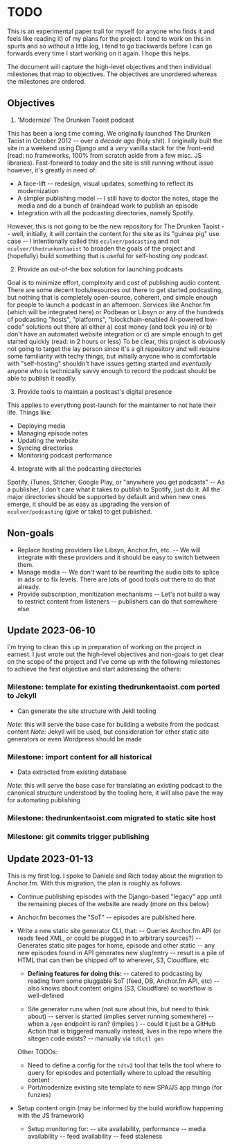# TODO

This is an experimental paper trail for myself (or anyone who finds it and feels like reading it) of my plans for the project.
I tend to work on this in spurts and so without a little log, I tend to go backwards before I can go forwards every time I
start working on it again. I hope this helps.

The document will capture the high-level objectives and then individual milestones that map to objectives. The objectives are
unordered whereas the milestones are ordered.

## Objectives
1. 'Modernize' The Drunken Taoist podcast

This has been a long time coming. We originally launched The Drunken Taoist in October 2012 -- over _a decade ago_ (holy shit).
I originally built the site in a weekend using Django and a _very_ vanilla stack for the front-end (read: no frameworks, 100% from scratch aside from a few misc. JS libraries).
Fast-forward to today and the site is still running without issue however, it's greatly in need of:
- A face-lift -- redesign, visual updates, something to reflect its modernization
- A simpler publishing model -- I still have to doctor the notes, stage the media and do a bunch of braindead work to publish an episode
- Integration with all the podcasting directories, namely Spotify.

However, this is not going to be the new repository for The Drunken Taoist -- well, initially, it will contain the content for the site as its "guinea pig" use case --
I intentionally called this `eculver/podcasting` and not `eculver/thedrunkentaoist` to broaden the goals of the project and (hopefully) build something that is useful for self-hosting _any_ podcast.

2. Provide an out-of-the box solution for launching podcasts 

Goal is to minimize effort, complexity and _cost_ of publishing audio content. There are some decent tools/resources out there to get started
podcasting, but nothing that is completely open-source, coherent, and simple enough for people to launch a podcast in an afternoon. 
Services like Anchor.fm (which will be integrated here) or Podbean or Libsyn or any of the hundreds of podcasting "hosts", "platforms",
"blockchain-enabled AI-powered low-code" solutions out there all either
    a) cost money (and lock you in) or
    b) don't have an automated website integration or
    c) are simple enough to get started quickly (read: in 2 hours or less)
To be clear, this project is obviously not going to target the lay person since it's a git repository and will require some familiarity with techy things, but initially anyone who is
comfortable with "self-hosting" shouldn't have issues getting started and _eventually_ anyone who is technically savvy enough to record the podcast should be able to publish it readily.

3. Provide tools to maintain a postcast's digital presence

This applies to everything post-launch for the maintainer to not hate their life. Things like:
- Deploying media
- Managing episode notes
- Updating the website
- Syncing directories
- Monitoring podcast performance

4. Integrate with all the podcasting directories

Spotify, iTunes, Stitcher, Google Play, or "anywhere you get podcasts" -- As a publisher, I don't care what it takes to publish to Spotify, just do it. All the major directories should be
supported by default and when new ones emerge, it should be as easy as upgrading the version of `eculver/podcasting` (give or take) to get published.

## Non-goals 

- Replace hosting providers like Libsyn, Anchor.fm, etc. -- We will integrate with these providers and it should be easy to switch between them.
- Manage media -- We don't want to be rewriting the audio bits to splice in ads or to fix levels. There are lots of good tools out there to do that already.
- Provide subscription, monitization mechanisms -- Let's not build a way to restrict content from listeners -- publishers can do that somewhere else

## Update 2023-06-10

I'm trying to clean this up in preparation of working on the project in earnest. I just wrote out the high-level objectives and non-goals to get clear on the scope of the project
and I've come up with the following milestones to achieve the first objective and start addressing the others: 

### Milestone: template for existing thedrunkentaoist.com ported to Jekyll
- Can generate the site structure with Jekll tooling

_Note_: this will serve the base case for building a website from the podcast content
_Note_: Jekyll will be used, but consideration for other static site generators or even Wordpress should be made

### Milestone: import content for all historical 
- Data extracted from existing database 

_Note_: this will serve the base case for translating an existing podcast to the canonical structure understood by the tooling here, it will also pave the way for automating publishing

### Milestone: thedrunkentaoist.com migrated to static site host

### Milestone: git commits trigger publishing


## Update 2023-01-13

This is my first log. I spoke to Daniele and Rich today about the migration to Anchor.fm. With this migration, the plan is roughly as follows:

- Continue publishing episodes with the Django-based "legacy" app until the remaining pieces of the website are ready (more on this below)
- Anchor.fm becomes the "SoT" -- episodes are published here.
- Write a new static site generator CLI, that:
-- Queries Anchor.fm API (or reads feed XML, or could be plugged in to arbitrary sources?)
    -- Generates static site pages for home, episode and other static
    -- any new episodes found in API generates new slug/entry
    -- result is a pile of HTML that can then be shipped off to wherever, S3, Cloudflare, etc
    - **Defining features for doing this:**
-- catered to podcasting by reading from some pluggable SoT (feed, DB, Anchor.fm API, etc)
    -- also knows about content origins (S3, Cloudflare) so workflow is well-defined

    - Site generator runs when (not sure about this, but need to think about)
    -- server is started (implies server running somewhere)
-- when a `/gen` endpoint is ran? (implies )
    -- could it just be a GitHub Action that is triggered manually instead, lives in the repo where the sitegen code exists?
    -- manually via `tdtctl gen`

    Other TODOs:
    - Need to define a config for the `tdtv2` tool that tells the tool where to query for episodes and potentially where to upload the resulting content
    - Port/modernize existing site template to new SPA/JS app thingo (for funzies)
- Setup content origin (may be informed by the build workflow happening with the JS framework)
    - Setup monitoring for:
    -- site availability, performance
    -- media availability
    -- feed availability
    -- feed staleness
